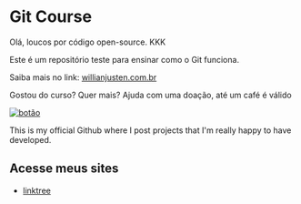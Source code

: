 # Git Course

Olá, loucos por código open-source. KKK

Este é um repositório teste para ensinar como o Git funciona.

Saiba mais no link: [willianjusten.com.br](http://willianjusten.com.br)

Gostou do curso? Quer mais? Ajuda com uma doação, até um café é válido

[![botão](https://user-images.githubusercontent.com/33416429/92813512-27f0bb80-f376-11ea-8562-ee2b3e416aec.png)](http://github.com/GabrielAraujoBarbosa)

This is my official Github where I post projects that I'm really happy to have developed.

## Acesse meus sites

- [linktree](https://gabrielaraujobarbosa.github.io/HelloWorld/)
